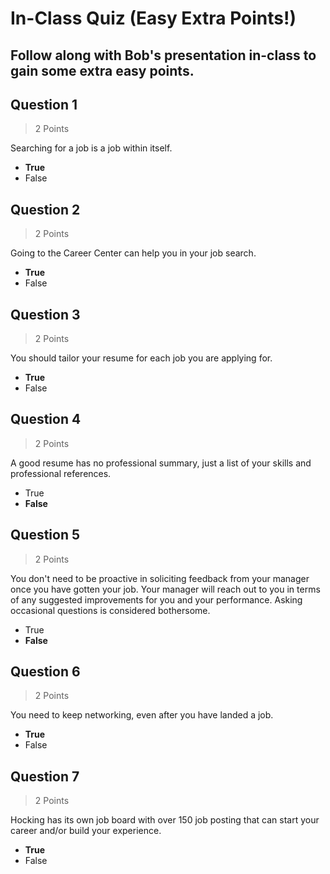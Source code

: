 # In-Class Quiz (Easy Extra Points!)

## Follow along with Bob's presentation in-class to gain some extra easy points.

## Question 1

> 2 Points

Searching for a job is a job within itself.

- **True**
- False

## Question 2

> 2 Points

Going to the Career Center can help you in your job search.

- **True**
- False

## Question 3

> 2 Points

You should tailor your resume for each job you are applying for.

- **True**
- False

## Question 4

> 2 Points

A good resume has no professional summary, just a list of your skills and professional references.

- True
- **False**

## Question 5

> 2 Points

You don't need to be proactive in soliciting feedback from your manager once you have gotten your job. Your manager will reach out to you in terms of any suggested improvements for you and your performance. Asking occasional questions is considered bothersome.

- True
- **False**

## Question 6

> 2 Points

You need to keep networking, even after you have landed a job.

- **True**
- False

## Question 7

> 2 Points

Hocking has its own job board with over 150 job posting that can start your career and/or build your experience.

- **True**
- False
